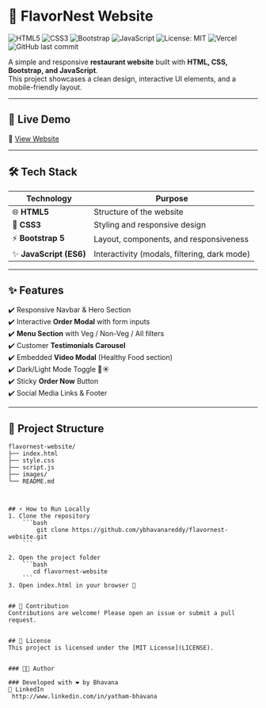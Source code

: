 # 🍴 FlavorNest Website

![HTML5](https://img.shields.io/badge/HTML5-E34F26?style=flat-square&logo=html5&logoColor=white)
![CSS3](https://img.shields.io/badge/CSS3-1572B6?style=flat-square&logo=css3&logoColor=white)
![Bootstrap](https://img.shields.io/badge/Bootstrap-7952B3?style=flat-square&logo=bootstrap&logoColor=white)
![JavaScript](https://img.shields.io/badge/JavaScript-F7DF1E?style=flat-square&logo=javascript&logoColor=black)
![License: MIT](https://img.shields.io/badge/License-MIT-yellow.svg)
![Vercel](https://img.shields.io/badge/Deployed%20on-Vercel-blue)
![GitHub last commit](https://img.shields.io/github/last-commit/ybhavanareddy/flavornest-website)





A simple and responsive **restaurant website** built with **HTML, CSS, Bootstrap, and JavaScript**.  
This project showcases a clean design, interactive UI elements, and a mobile-friendly layout.  

---

## 🚀 Live Demo
🔗 [View Website](https://flavornest-website-ka6a.vercel.app/)  


---

## 🛠️ Tech Stack

| Technology   | Purpose |
|--------------|---------|
| 🌐 **HTML5** | Structure of the website |
| 🎨 **CSS3**  | Styling and responsive design |
| ⚡ **Bootstrap 5** | Layout, components, and responsiveness |
| ✨ **JavaScript (ES6)** | Interactivity (modals, filtering, dark mode) |

---

## ✨ Features
✔️ Responsive Navbar & Hero Section  
✔️ Interactive **Order Modal** with form inputs  
✔️ **Menu Section** with Veg / Non-Veg / All filters  
✔️ Customer **Testimonials Carousel**  
✔️ Embedded **Video Modal** (Healthy Food section)  
✔️ Dark/Light Mode Toggle 🌙☀️  
✔️ Sticky **Order Now** Button  
✔️ Social Media Links & Footer  

---

## 📂 Project Structure
```plaintext
flavornest-website/
├── index.html
├── style.css
├── script.js
├── images/
└── README.md



## ⚡ How to Run Locally
1. Clone the repository  
    ```bash
        git clone https://github.com/ybhavanareddy/flavornest-website.git
    ```

2. Open the project folder
    ```bash
       cd flavornest-website
    ```
3. Open index.html in your browser 🚀


## 🤝 Contribution
Contributions are welcome! Please open an issue or submit a pull request.


## 📜 License
This project is licensed under the [MIT License](LICENSE).


### 👩‍💻 Author

### Developed with ❤️ by Bhavana
🔗 LinkedIn
 http://www.linkedin.com/in/yatham-bhavana 
